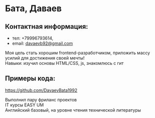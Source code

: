 # Бата, Даваев  
## Контактная информация:  
- тел: +79996793614,  
- email: davaevb92@gmail.com 

Моя цель стать хорошим frontend-разработчиком, приложить массу усилий для достижения своей мечты!  
Навыки: изучил основы HTML/CSS, js, знакомлюсь с гит  
## Примеры кода:  
https://github.com/DavaevBata1992  

Выполнил пару фриланс проектов  
IT курсы EASY UM  
Английский базовый, на уровне чтения технической литературы  
